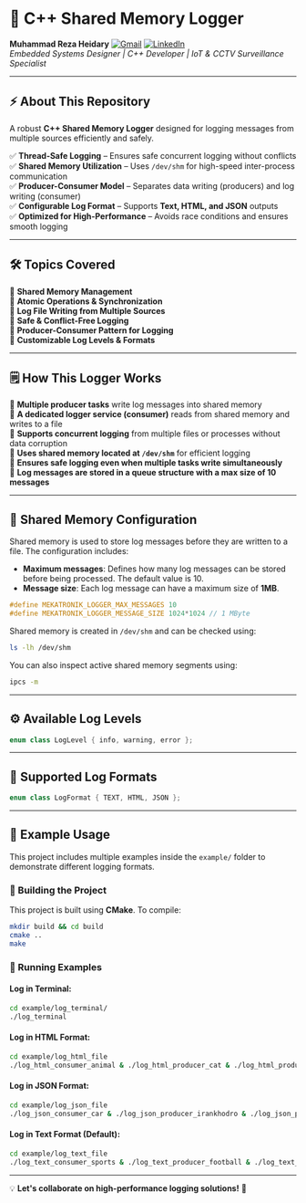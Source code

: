 # 🚀 C++ Shared Memory Logger  
**Muhammad Reza Heidary**  [![Gmail](https://img.shields.io/badge/Gmail-D14836?logo=gmail&logoColor=white)](mailto:muhammadreza.heidary@gmail.com)  [![LinkedIn](https://img.shields.io/badge/LinkedIn-%230077B5.svg?logo=linkedin&logoColor=white)](https://www.linkedin.com/in/muhammad-reza-heidary/)  
*Embedded Systems Designer | C++ Developer | IoT & CCTV Surveillance Specialist*  

---

## ⚡ About This Repository  
A robust **C++ Shared Memory Logger** designed for logging messages from multiple sources efficiently and safely.  

✅ **Thread-Safe Logging** – Ensures safe concurrent logging without conflicts  
✅ **Shared Memory Utilization** – Uses `/dev/shm` for high-speed inter-process communication  
✅ **Producer-Consumer Model** – Separates data writing (producers) and log writing (consumer)  
✅ **Configurable Log Format** – Supports **Text, HTML, and JSON** outputs  
✅ **Optimized for High-Performance** – Avoids race conditions and ensures smooth logging  

---

## 🛠️ Topics Covered  

🔹 **Shared Memory Management**  
🔹 **Atomic Operations & Synchronization**  
🔹 **Log File Writing from Multiple Sources**  
🔹 **Safe & Conflict-Free Logging**  
🔹 **Producer-Consumer Pattern for Logging**  
🔹 **Customizable Log Levels & Formats**  

---

## 🗒 How This Logger Works  

🔹 **Multiple producer tasks** write log messages into shared memory  
🔹 **A dedicated logger service (consumer)** reads from shared memory and writes to a file  
🔹 **Supports concurrent logging** from multiple files or processes without data corruption  
🔹 **Uses shared memory located at `/dev/shm`** for efficient logging  
🔹 **Ensures safe logging even when multiple tasks write simultaneously**  
🔹 **Log messages are stored in a queue structure with a max size of 10 messages**  

---

## 🔧 Shared Memory Configuration  
Shared memory is used to store log messages before they are written to a file. The configuration includes:

- **Maximum messages**: Defines how many log messages can be stored before being processed. The default value is 10.
- **Message size**: Each log message can have a maximum size of **1MB**.

```cpp
#define MEKATRONIK_LOGGER_MAX_MESSAGES 10
#define MEKATRONIK_LOGGER_MESSAGE_SIZE 1024*1024 // 1 MByte
```

Shared memory is created in `/dev/shm` and can be checked using:
```bash
ls -lh /dev/shm
```
You can also inspect active shared memory segments using:
```bash
ipcs -m
```

---

## ⚙️ Available Log Levels  

```cpp
enum class LogLevel { info, warning, error };
```

---

## 📄 Supported Log Formats  

```cpp
enum class LogFormat { TEXT, HTML, JSON };
```

---

## 📂 Example Usage  
This project includes multiple examples inside the `example/` folder to demonstrate different logging formats.

### 🔧 Building the Project  
This project is built using **CMake**. To compile:
```bash
mkdir build && cd build
cmake ..
make
```

### 🚀 Running Examples  
#### Log in Terminal:  
```bash
cd example/log_terminal/
./log_terminal
```

#### Log in HTML Format:  
```bash
cd example/log_html_file
./log_html_consumer_animal & ./log_html_producer_cat & ./log_html_producer_dog
```

#### Log in JSON Format:  
```bash
cd example/log_json_file
./log_json_consumer_car & ./log_json_producer_irankhodro & ./log_json_producer_saipa
```

#### Log in Text Format (Default):  
```bash
cd example/log_text_file
./log_text_consumer_sports & ./log_text_producer_football & ./log_text_producer_kungfu
```

---

💡 **Let's collaborate on high-performance logging solutions!** 🚀  

